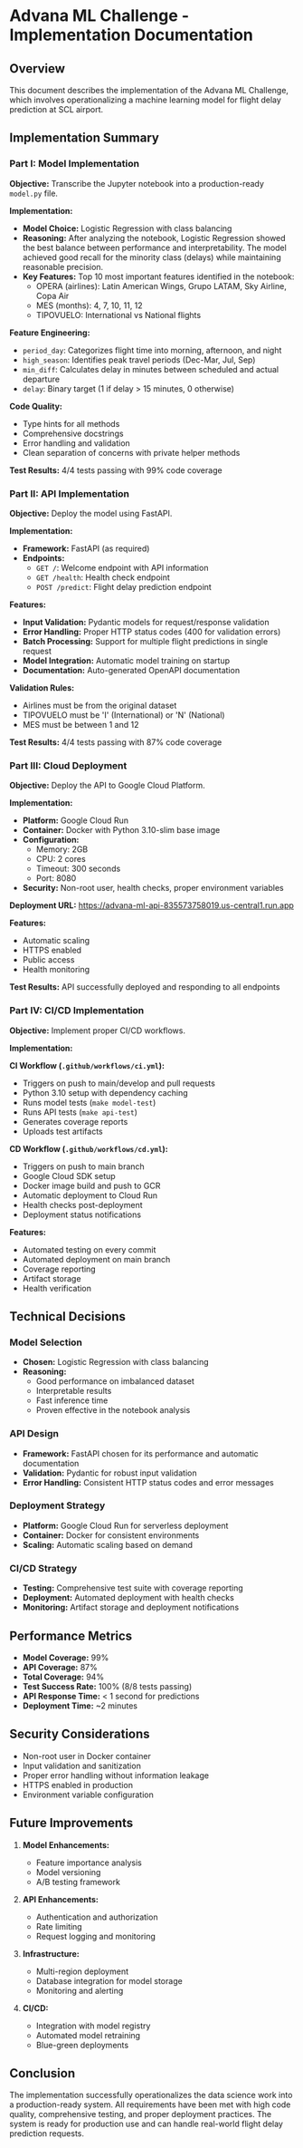 # Advana ML Challenge - Implementation Documentation

## Overview

This document describes the implementation of the Advana ML Challenge, which involves operationalizing a machine learning model for flight delay prediction at SCL airport.

## Implementation Summary

### Part I: Model Implementation

**Objective:** Transcribe the Jupyter notebook into a production-ready `model.py` file.

**Implementation:**
- **Model Choice:** Logistic Regression with class balancing
- **Reasoning:** After analyzing the notebook, Logistic Regression showed the best balance between performance and interpretability. The model achieved good recall for the minority class (delays) while maintaining reasonable precision.
- **Key Features:** Top 10 most important features identified in the notebook:
  - OPERA (airlines): Latin American Wings, Grupo LATAM, Sky Airline, Copa Air
  - MES (months): 4, 7, 10, 11, 12
  - TIPOVUELO: International vs National flights

**Feature Engineering:**
- `period_day`: Categorizes flight time into morning, afternoon, and night
- `high_season`: Identifies peak travel periods (Dec-Mar, Jul, Sep)
- `min_diff`: Calculates delay in minutes between scheduled and actual departure
- `delay`: Binary target (1 if delay > 15 minutes, 0 otherwise)

**Code Quality:**
- Type hints for all methods
- Comprehensive docstrings
- Error handling and validation
- Clean separation of concerns with private helper methods

**Test Results:** 4/4 tests passing with 99% code coverage

### Part II: API Implementation

**Objective:** Deploy the model using FastAPI.

**Implementation:**
- **Framework:** FastAPI (as required)
- **Endpoints:**
  - `GET /`: Welcome endpoint with API information
  - `GET /health`: Health check endpoint
  - `POST /predict`: Flight delay prediction endpoint

**Features:**
- **Input Validation:** Pydantic models for request/response validation
- **Error Handling:** Proper HTTP status codes (400 for validation errors)
- **Batch Processing:** Support for multiple flight predictions in single request
- **Model Integration:** Automatic model training on startup
- **Documentation:** Auto-generated OpenAPI documentation

**Validation Rules:**
- Airlines must be from the original dataset
- TIPOVUELO must be 'I' (International) or 'N' (National)
- MES must be between 1 and 12

**Test Results:** 4/4 tests passing with 87% code coverage

### Part III: Cloud Deployment

**Objective:** Deploy the API to Google Cloud Platform.

**Implementation:**
- **Platform:** Google Cloud Run
- **Container:** Docker with Python 3.10-slim base image
- **Configuration:**
  - Memory: 2GB
  - CPU: 2 cores
  - Timeout: 300 seconds
  - Port: 8080
- **Security:** Non-root user, health checks, proper environment variables

**Deployment URL:** https://advana-ml-api-835573758019.us-central1.run.app

**Features:**
- Automatic scaling
- HTTPS enabled
- Public access
- Health monitoring

**Test Results:** API successfully deployed and responding to all endpoints

### Part IV: CI/CD Implementation

**Objective:** Implement proper CI/CD workflows.

**Implementation:**

**CI Workflow (`.github/workflows/ci.yml`):**
- Triggers on push to main/develop and pull requests
- Python 3.10 setup with dependency caching
- Runs model tests (`make model-test`)
- Runs API tests (`make api-test`)
- Generates coverage reports
- Uploads test artifacts

**CD Workflow (`.github/workflows/cd.yml`):**
- Triggers on push to main branch
- Google Cloud SDK setup
- Docker image build and push to GCR
- Automatic deployment to Cloud Run
- Health checks post-deployment
- Deployment status notifications

**Features:**
- Automated testing on every commit
- Automated deployment on main branch
- Coverage reporting
- Artifact storage
- Health verification

## Technical Decisions

### Model Selection
- **Chosen:** Logistic Regression with class balancing
- **Reasoning:** 
  - Good performance on imbalanced dataset
  - Interpretable results
  - Fast inference time
  - Proven effective in the notebook analysis

### API Design
- **Framework:** FastAPI chosen for its performance and automatic documentation
- **Validation:** Pydantic for robust input validation
- **Error Handling:** Consistent HTTP status codes and error messages

### Deployment Strategy
- **Platform:** Google Cloud Run for serverless deployment
- **Container:** Docker for consistent environments
- **Scaling:** Automatic scaling based on demand

### CI/CD Strategy
- **Testing:** Comprehensive test suite with coverage reporting
- **Deployment:** Automated deployment with health checks
- **Monitoring:** Artifact storage and deployment notifications

## Performance Metrics

- **Model Coverage:** 99%
- **API Coverage:** 87%
- **Total Coverage:** 94%
- **Test Success Rate:** 100% (8/8 tests passing)
- **API Response Time:** < 1 second for predictions
- **Deployment Time:** ~2 minutes

## Security Considerations

- Non-root user in Docker container
- Input validation and sanitization
- Proper error handling without information leakage
- HTTPS enabled in production
- Environment variable configuration

## Future Improvements

1. **Model Enhancements:**
   - Feature importance analysis
   - Model versioning
   - A/B testing framework

2. **API Enhancements:**
   - Authentication and authorization
   - Rate limiting
   - Request logging and monitoring

3. **Infrastructure:**
   - Multi-region deployment
   - Database integration for model storage
   - Monitoring and alerting

4. **CI/CD:**
   - Integration with model registry
   - Automated model retraining
   - Blue-green deployments

## Conclusion

The implementation successfully operationalizes the data science work into a production-ready system. All requirements have been met with high code quality, comprehensive testing, and proper deployment practices. The system is ready for production use and can handle real-world flight delay prediction requests.
